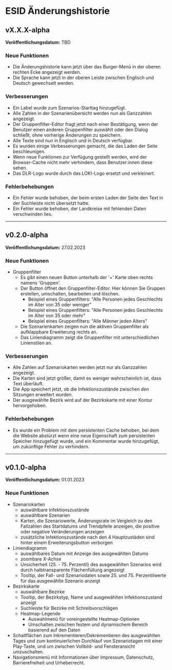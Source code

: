 # ESID Änderungshistorie

## vX.X.X-alpha

**Veröffentlichungsdatum:** TBD

### Neue Funktionen

- Die Änderungshistorie kann jetzt über das Burger-Menü in der oberen rechten Ecke angezeigt werden.
- Die Sprache kann jetzt in der oberen Leiste zwischen Englisch und Deutsch gewechselt werden.

### Verbesserungen

- Ein Label wurde zum Szenarios-Starttag hinzugefügt.
- Alle Zahlen in der Szenarienübersicht werden nun als Ganzzahlen angezeigt.
- Der Gruppenfilter-Editor fragt jetzt nach einer Bestätigung, wenn der Benutzer einen anderen Gruppenfilter auswählt oder den Dialog schließt, ohne vorherige Änderungen zu speichern.
- Alle Texte sind nun in Englisch und in Deutsch verfügbar.
- Es wurden einige Verbesserungen gemacht, die das Laden der Seite beschleunigen.
- Wenn neue Funktionen zur Verfügung gestellt werden, wird der Browser-Cache nicht mehr verhindern, dass Benutzer:innen diese sehen.
- Das DLR-Logo wurde durch das LOKI-Logo ersetzt und verkleinert.

### Fehlerbehebungen

- Ein Fehler wurde behoben, der beim ersten Laden der Seite den Text in der Suchleiste nicht übersetzt hatte.
- Ein Fehler wurde behoben, der Landkreise mit fehlenden Daten verschwinden lies.

---

## v0.2.0-alpha

**Veröffentlichungsdatum:** 27.02.2023

### Neue Funktionen

- Gruppenfilter
  - Es gibt einen neuen Button unterhalb der '+' Karte oben rechts namens 'Gruppen'.
  - Der Button öffnet den Gruppenfilter-Editor. Hier können Sie Gruppen erstellen, umschalten, bearbeiten und löschen.
    - Beispiel eines Gruppenfilters: "Alle Personen jedes Geschlechts im Alter von 35 oder weniger"
    - Beispiel eines Gruppenfilters: "Alle Personen jedes Geschlechts im Alter von 35 oder mehr"
    - Beispiel eines Gruppenfilters: "Alle Männer jeden Alters"
  - Die Szenarienkarten zeigen nun die aktiven Gruppenfilter als aufklappbare Erweiterung rechts an.
  - Das Liniendiagramm zeigt die Gruppenfilter mit unterschiedlichen Linienstilen an.

### Verbesserungen

- Alle Zahlen auf Szenariokarten werden jetzt nur als Ganzzahlen angezeigt.
- Die Karten sind jetzt größer, damit es weniger wahrscheinlich ist, dass Text überläuft.
- Die App speichert jetzt, ob die Infektionszustände zwischen den Sitzungen erweitert wurden.
- Der ausgewählte Bezirk wird auf der Bezirkskarte mit einer Kontur hervorgehoben.

### Fehlerbehebungen

- Es wurde ein Problem mit dem persistenten Cache behoben, bei dem die Website abstürzt wenn eine neue
  Eigenschaft zum persistenten Speicher hinzugefügt wurde, und ein Kommentar wurde hinzugefügt, um zukünftige Fehler zu
  verhindern.

---

## v0.1.0-alpha

**Veröffentlichungsdatum:** 01.01.2023

### Neue Funktionen

- Szenariokarten
  - auswählbare Infektionszustände
  - auswählbare Szenarien
  - Karten, die Szenariowerte, Änderungsrate im Vergleich zu den Fallzahlen des Startdatums und Trendpfeile anzeigen,
    die positive oder negative Veränderungen anzeigen
  - zusätzliche Infektionszustände nach den 4 Hauptzustäden sind hinter einem Erweiterungsbutton verborgen
- Liniendiagramm
  - auswählbares Datum mit Anzeige des ausgewählten Datums
  - zoombare X-Achse
  - Unsicherheit (25. - 75. Perzentil) des ausgewählten Szenarios wird durch halbtransparente Flächenfüllung angezeigt
  - Tooltip, der Fall- und Szenariodaten sowie 25. und 75. Perzentilwerte für das ausgewählte Szenario anzeigt
- Bezirkskarte
  - auswählbare Bezirke
  - Tooltip, der Bezirkstyp, Name und ausgewählten Infektionszustand anzeigt
  - Suchleiste für Bezirke mit Schreibvorschlägen
  - Heatmap-Legende
    - Auswahlmenü für voreingestellte Heatmap-Optionen
    - Umschalten zwischen festem und dynamischem Bereich basierend auf den Daten
- Schaltflächen zum Inkrementieren/Dekrementieren des ausgewählten Tages und zum kontinuierlichen Durchlauf von
  Szenariotagen mit einer Play-Taste, und um zwischen Vollbild- und Fensteransicht umzuschalten.
- Navigationsmenü mit Informationen über Impressum, Datenschutz, Barrierefreiheit und Urheberrecht.
